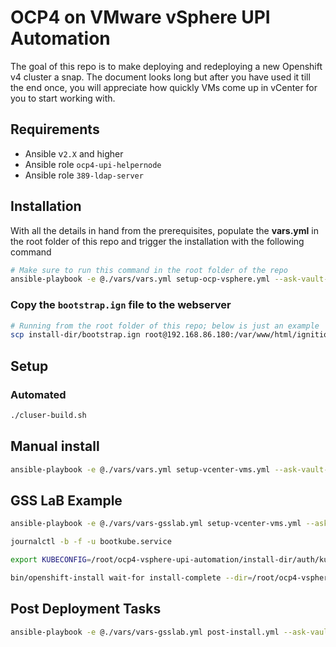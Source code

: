# OCP4 on VMware vSphere UPI Automation

The goal of this repo is to make deploying and redeploying a new Openshift v4 cluster a snap. The document looks long but after you have used it till the end once, you will appreciate how quickly VMs come up in vCenter for you to start working with.

## Requirements

* Ansible v`2.X` and higher
* Ansible role `ocp4-upi-helpernode`
* Ansible role `389-ldap-server`

## Installation

With all the details in hand from the prerequisites, populate the **vars.yml** in the root folder of this repo and trigger the installation with the following command

```bash
# Make sure to run this command in the root folder of the repo
ansible-playbook -e @./vars/vars.yml setup-ocp-vsphere.yml --ask-vault-pass
```

### Copy the `bootstrap.ign` file to the webserver

```bash
# Running from the root folder of this repo; below is just an example
scp install-dir/bootstrap.ign root@192.168.86.180:/var/www/html/ignition
```

## Setup

### Automated

```bash
./cluser-build.sh
```

## Manual install

```bash
ansible-playbook -e @./vars/vars.yml setup-vcenter-vms.yml --ask-vault-pass # or --vault-password-file=ocp4-vsphere-upi-automation-vault.yml
```

## GSS LaB Example

```bash
ansible-playbook -e @./vars/vars-gsslab.yml setup-vcenter-vms.yml --ask-vault-pass # or --vault-password-file=ocp4-vsphere-upi-automation-vault.yml
```

```bash
journalctl -b -f -u bootkube.service
```

```bash
export KUBECONFIG=/root/ocp4-vsphere-upi-automation/install-dir/auth/kubeconfig
```

```bash
bin/openshift-install wait-for install-complete --dir=/root/ocp4-vsphere-upi-automation/install-dir
```

## Post Deployment Tasks

```bash
ansible-playbook -e @./vars/vars-gsslab.yml post-install.yml --ask-vault-pass # or --vault-password-file=ocp4-vsphere-upi-automation-vault.yml
```
